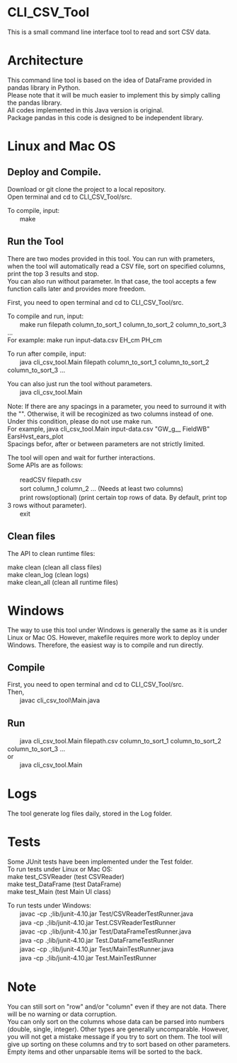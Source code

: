 # CLI_CSV_Tool
This is a small command line interface tool to read and sort CSV data. <br/>

# Architecture
This command line tool is based on the idea of DataFrame provided in pandas library in Python. <br/>
Please note that it will be much easier to implement this by simply calling the pandas library. <br/>
All codes implemented in this Java version is original. <br/>
Package pandas in this code is designed to be independent library. <br/>

# Linux and Mac OS
## Deploy and Compile.
Download or git clone the project to a local repository. <br/>
Open terminal and cd to CLI_CSV_Tool/src. <br/>

To compile, input:<br/>
　　make <br/>

## Run the Tool
There are two modes provided in this tool. You can run with prameters, when the tool will automatically read a CSV file, sort on specified columns, print the top 3 results and stop. <br/>
You can also run without parameter. In that case, the tool accepts a few function calls later and provides more freedom. <br/>

First, you need to open terminal and cd to CLI_CSV_Tool/src. <br/>

To compile and run, input: <br/>
　　make run filepath column_to_sort_1 column_to_sort_2 column_to_sort_3 ... <br/>
For example: make run input-data.csv EH_cm PH_cm <br/>

To run after compile, input:<br/>
　　java cli_csv_tool.Main filepath column_to_sort_1 column_to_sort_2 column_to_sort_3 ... <br/>

You can also just run the tool without parameters.<br/>
　　java cli_csv_tool.Main <br/>

Note: If there are any spacings in a parameter, you need to surround it with the "". Otherwise, it will be recoginized as two columns instead of one. Under this condition, please do not use make run. <br/>
For example, java cli_csv_tool.Main input-data.csv "GW_g__ FieldWB" EarsHvst_ears_plot <br/>
Spacings befor, after or between parameters are not strictly limited. <br/>
  
The tool will open and wait for further interactions.<br/>
Some APIs are as follows: <br/>

　　readCSV filepath.csv <br/>
　　sort column_1 column_2 ... (Needs at least two columns) <br/>
　　print rows(optional) (print certain top rows of data. By default, print top 3 rows without parameter). <br/>
　　exit <br/>

## Clean files
The API to clean runtime files:

  make clean (clean all class files) <br/>
  make clean_log (clean logs) <br/>
  make clean_all (clean all runtime files) <br/>
  
# Windows
The way to use this tool under Windows is generally the same as it is under Linux or Mac OS. However, makefile requires more work to deploy under Windows. Therefore, the easiest way is to compile and run directly. <br/>

## Compile <br/>
First, you need to open terminal and cd to CLI_CSV_Tool/src. <br/>
Then, <br/>
　　javac cli_csv_tool\Main.java <br/>

## Run
　　java cli_csv_tool.Main filepath.csv column_to_sort_1 column_to_sort_2 column_to_sort_3 ... <br/>
or <br/>
　　java cli_csv_tool.Main <br/>

# Logs
The tool generate log files daily, stored in the Log folder. <br/>

# Tests
Some JUnit tests have been implemented under the Test folder. <br/>
To run tests under Linux or Mac OS: <br/> 
make test_CSVReader (test CSVReader) <br/>
make test_DataFrame (test DataFrame) <br/>
make test_Main (test Main UI class) <br/>

To run tests under Windows: <br/>
　　javac -cp .;lib/junit-4.10.jar Test/CSVReaderTestRunner.java <br/>
　　java -cp .;lib/junit-4.10.jar Test.CSVReaderTestRunner <br/>
　　javac -cp .;lib/junit-4.10.jar Test/DataFrameTestRunner.java <br/>
　　java -cp .;lib/junit-4.10.jar Test.DataFrameTestRunner <br/>
　　javac -cp .;lib/junit-4.10.jar Test/MainTestRunner.java <br/>
　　java -cp .;lib/junit-4.10.jar Test.MainTestRunner <br/>

# Note
You can still sort on "row" and/or "column" even if they are not data. There will be no warning or data corruption. <br/>
You can only sort on the columns whose data can be parsed into numbers (double, single, integer). Other types are generally uncomparable. However, you will not get a mistake message if you try to sort on them. The tool will give up sorting on these columns and try to sort based on other parameters. <br/>
Empty items and other unparsable items will be sorted to the back. <br/>
